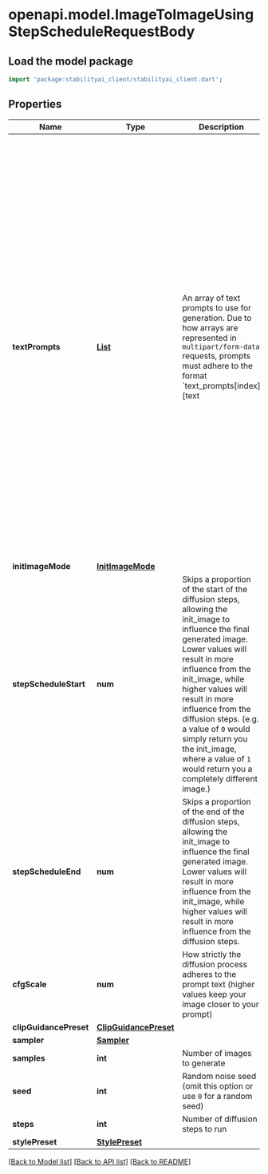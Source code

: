 # openapi.model.ImageToImageUsingStepScheduleRequestBody

## Load the model package
```dart
import 'package:stabilityai_client/stabilityai_client.dart';
```

## Properties
| Name                   | Type                                            | Description                                                                                                                                                                                                                                                                                                                                                                                             | Notes                                                                                                                                                                                                                                                                                                                                                                                                                                                                                                                                                                                                                                                                                                         |
|------------------------|-------------------------------------------------|---------------------------------------------------------------------------------------------------------------------------------------------------------------------------------------------------------------------------------------------------------------------------------------------------------------------------------------------------------------------------------------------------------|---------------------------------------------------------------------------------------------------------------------------------------------------------------------------------------------------------------------------------------------------------------------------------------------------------------------------------------------------------------------------------------------------------------------------------------------------------------------------------------------------------------------------------------------------------------------------------------------------------------------------------------------------------------------------------------------------------------|
| **textPrompts**        | [**List<TextPrompt>**](TextPrompt.md)           | An array of text prompts to use for generation.  Due to how arrays are represented in `multipart/form-data` requests, prompts must adhere to the format `text_prompts[index][text                                                                                                                                                                                                                       | weight]`, where `index` is some integer used to tie the text and weight together.  While `index` does not have to be sequential, duplicate entries  will override previous entries, so it is recommended to use sequential indices.  Given a text prompt with the text `A lighthouse on a cliff` and a weight of `0.5`, it would be represented as: ``` text_prompts[0][text]: \"A lighthouse on a cliff\" text_prompts[0][weight]: 0.5 ```  To add another prompt to that request simply provide the values under a new `index`:  ``` text_prompts[0][text]: \"A lighthouse on a cliff\" text_prompts[0][weight]: 0.5 text_prompts[1][text]: \"land, ground, dirt, grass\" text_prompts[1][weight]: -0.9 ``` | [default to const []]
| **initImageMode**      | [**InitImageMode**](InitImageMode.md)           |                                                                                                                                                                                                                                                                                                                                                                                                         | [optional]                                                                                                                                                                                                                                                                                                                                                                                                                                                                                                                                                                                                                                                                                                    |
| **stepScheduleStart**  | **num**                                         | Skips a proportion of the start of the diffusion steps, allowing the init_image to influence the final generated image.  Lower values will result in more influence from the init_image, while higher values will result in more influence from the diffusion steps.  (e.g. a value of `0` would simply return you the init_image, where a value of `1` would return you a completely different image.) | [optional] [default to 0.65]                                                                                                                                                                                                                                                                                                                                                                                                                                                                                                                                                                                                                                                                                  |
| **stepScheduleEnd**    | **num**                                         | Skips a proportion of the end of the diffusion steps, allowing the init_image to influence the final generated image.  Lower values will result in more influence from the init_image, while higher values will result in more influence from the diffusion steps.                                                                                                                                      | [optional]                                                                                                                                                                                                                                                                                                                                                                                                                                                                                                                                                                                                                                                                                                    |
| **cfgScale**           | **num**                                         | How strictly the diffusion process adheres to the prompt text (higher values keep your image closer to your prompt)                                                                                                                                                                                                                                                                                     | [optional] [default to 7]                                                                                                                                                                                                                                                                                                                                                                                                                                                                                                                                                                                                                                                                                     |
| **clipGuidancePreset** | [**ClipGuidancePreset**](ClipGuidancePreset.md) |                                                                                                                                                                                                                                                                                                                                                                                                         | [optional]                                                                                                                                                                                                                                                                                                                                                                                                                                                                                                                                                                                                                                                                                                    |
| **sampler**            | [**Sampler**](Sampler.md)                       |                                                                                                                                                                                                                                                                                                                                                                                                         | [optional]                                                                                                                                                                                                                                                                                                                                                                                                                                                                                                                                                                                                                                                                                                    |
| **samples**            | **int**                                         | Number of images to generate                                                                                                                                                                                                                                                                                                                                                                            | [optional] [default to 1]                                                                                                                                                                                                                                                                                                                                                                                                                                                                                                                                                                                                                                                                                     |
| **seed**               | **int**                                         | Random noise seed (omit this option or use `0` for a random seed)                                                                                                                                                                                                                                                                                                                                       | [optional] [default to 0]                                                                                                                                                                                                                                                                                                                                                                                                                                                                                                                                                                                                                                                                                     |
| **steps**              | **int**                                         | Number of diffusion steps to run                                                                                                                                                                                                                                                                                                                                                                        | [optional] [default to 50]                                                                                                                                                                                                                                                                                                                                                                                                                                                                                                                                                                                                                                                                                    |
| **stylePreset**        | [**StylePreset**](StylePreset.md)               |                                                                                                                                                                                                                                                                                                                                                                                                         | [optional]                                                                                                                                                                                                                                                                                                                                                                                                                                                                                                                                                                                                                                                                                                    |

[[Back to Model list]](../README.md#documentation-for-models) [[Back to API list]](../README.md#documentation-for-api-endpoints) [[Back to README]](../README.md)


